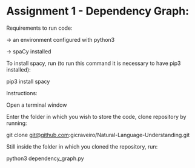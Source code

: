 # Assignment 1 - Dependency Graph:


Requirements to run code:


-> an environment configured with python3

-> spaCy installed


To install spacy, run (to run this command it is necessary to have pip3 installed): 


pip3 install spacy




Instructions:

Open a terminal window

Enter the folder in which you wish to store the code, clone repository by running:


git clone git@github.com:gicraveiro/Natural-Language-Understanding.git


Still inside the folder in which you cloned the repository, run:


python3 dependency_graph.py
